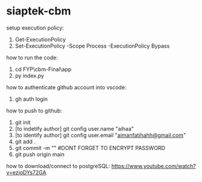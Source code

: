 ﻿# siaptek-cbm

setup execution policy:
1. Get-ExecutionPolicy
2. Set-ExecutionPolicy -Scope Process -ExecutionPolicy Bypass

how to run the code:
1. cd FYP\cbm-Final\app
2. py index.py

how to authenticate github account into vscode:
1. gh auth login

how to push to github:
1. git init
2. [to indetify author] git config user.name "aihaa"
3. [to identify author] git config user.email "aimanfatihahh@gmail.com"
2. git add .
3. git commit -m "<commit-name>" #DONT FORGET TO ENCRYPT PASSWORD
4. git push origin main 


how to download/connect to postgreSQL:
https://www.youtube.com/watch?v=ezjoDYs72GA

